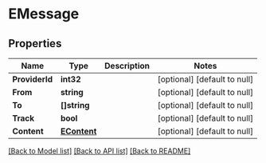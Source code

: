 # EMessage

## Properties
Name | Type | Description | Notes
------------ | ------------- | ------------- | -------------
**ProviderId** | **int32** |  | [optional] [default to null]
**From** | **string** |  | [optional] [default to null]
**To** | **[]string** |  | [optional] [default to null]
**Track** | **bool** |  | [optional] [default to null]
**Content** | [**EContent**](EContent.md) |  | [optional] [default to null]

[[Back to Model list]](../README.md#documentation-for-models) [[Back to API list]](../README.md#documentation-for-api-endpoints) [[Back to README]](../README.md)



